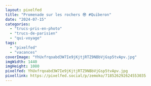 ```yaml
---
layout: pixelfed
title: "Promenade sur les rochers 😎 #Quiberon"
date: "2024-07-15"
categories: 
  - "trucs-pris-en-photo"
  - "trucs-de-parisien"
  - "qui-voyage"
tags: 
  - "pixelfed"
  - "vacances"
coverImage: "YhUxfrqoabd3W7Ie9jKjtjRTZ9NBbVjGsp5tvApv.jpg"
imgWidth: 1440
imgHeight: 1080
pixelfed: YhUxfrqoabd3W7Ie9jKjtjRTZ9NBbVjGsp5tvApv.jpg
pixellink: https://pixelfed.social/p/zemoko/718526292624553035
---
```

